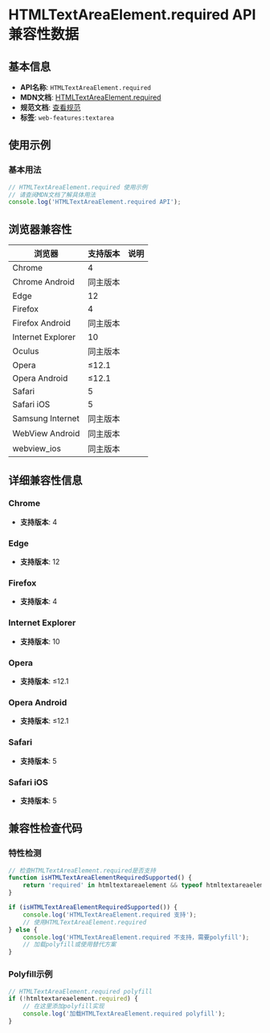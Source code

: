 # HTMLTextAreaElement.required API 兼容性数据

## 基本信息

- **API名称**: `HTMLTextAreaElement.required`
- **MDN文档**: [HTMLTextAreaElement.required](https://developer.mozilla.org/docs/Web/API/HTMLTextAreaElement/required)
- **规范文档**: [查看规范](https://html.spec.whatwg.org/multipage/form-elements.html#dom-textarea-required)
- **标签**: `web-features:textarea`

## 使用示例

### 基本用法

```javascript
// HTMLTextAreaElement.required 使用示例
// 请查阅MDN文档了解具体用法
console.log('HTMLTextAreaElement.required API');
```

## 浏览器兼容性

| 浏览器 | 支持版本 | 说明 |
|--------|----------|------|
| Chrome | 4 |  |
| Chrome Android | 同主版本 |  |
| Edge | 12 |  |
| Firefox | 4 |  |
| Firefox Android | 同主版本 |  |
| Internet Explorer | 10 |  |
| Oculus | 同主版本 |  |
| Opera | ≤12.1 |  |
| Opera Android | ≤12.1 |  |
| Safari | 5 |  |
| Safari iOS | 5 |  |
| Samsung Internet | 同主版本 |  |
| WebView Android | 同主版本 |  |
| webview_ios | 同主版本 |  |

## 详细兼容性信息

### Chrome

- **支持版本**: 4

### Edge

- **支持版本**: 12

### Firefox

- **支持版本**: 4

### Internet Explorer

- **支持版本**: 10

### Opera

- **支持版本**: ≤12.1

### Opera Android

- **支持版本**: ≤12.1

### Safari

- **支持版本**: 5

### Safari iOS

- **支持版本**: 5

## 兼容性检查代码

### 特性检测

```javascript
// 检查HTMLTextAreaElement.required是否支持
function isHTMLTextAreaElementRequiredSupported() {
    return 'required' in htmltextareaelement && typeof htmltextareaelement.required === 'function';
}

if (isHTMLTextAreaElementRequiredSupported()) {
    console.log('HTMLTextAreaElement.required 支持');
    // 使用HTMLTextAreaElement.required
} else {
    console.log('HTMLTextAreaElement.required 不支持，需要polyfill');
    // 加载polyfill或使用替代方案
}
```

### Polyfill示例

```javascript
// HTMLTextAreaElement.required polyfill
if (!htmltextareaelement.required) {
    // 在这里添加polyfill实现
    console.log('加载HTMLTextAreaElement.required polyfill');
}
```

